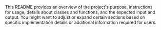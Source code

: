 This README provides an overview of the project's purpose, instructions for usage, details about classes and functions, and the expected input and output. You might want to adjust or expand certain sections based on specific implementation details or additional information required for users.
